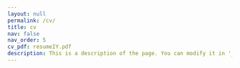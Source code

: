 ```yaml
---
layout: null
permalink: /cv/
title: cv
nav: false
nav_order: 5
cv_pdf: resumeIY.pdf
description: This is a description of the page. You can modify it in '_pages/cv.md'. You can also change or remove the top pdf download button.
---
```

